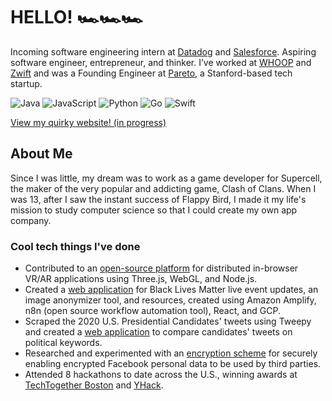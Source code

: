 <!--
**nicoledanuwidjaja/nicoledanuwidjaja** is a ✨ _special_ ✨ repository because its `README.md` (this file) appears on your GitHub profile.

Here are some ideas to get you started:

- 🔭 I’m currently working on ...
- 🌱 I’m currently learning ...
- 👯 I’m looking to collaborate on ...
- 🤔 I’m looking for help with ...
- 💬 Ask me about ...
- 📫 How to reach me: ...
- 😄 Pronouns: ...
- ⚡ Fun fact: ...
-->
# HELLO! 🏎️🏎️🏎️ 
Incoming software engineering intern at [Datadog](https://www.datadoghq.com/) and [Salesforce](https://www.salesforce.com/). Aspiring software engineer, entrepreneur, and thinker. I’ve worked at [WHOOP](http://whoop.com/) and [Zwift](https://zwift.com/) and was a Founding Engineer at [Pareto](http://hellopareto.com/), a Stanford-based tech startup.

![Java](https://img.shields.io/static/v1?message=Java&logo=java&labelColor=c3c3c3&color=f89820&label=%20)
![JavaScript](https://img.shields.io/static/v1?message=JavaScript&logo=JavaScript&labelColor=c5c5c5&color=F7DF1E&label=%20)
![Python](https://img.shields.io/static/v1?message=Python&logo=Python&labelColor=fff&color=3776AB&label=%20)
![Go](https://img.shields.io/static/v1?message=Go&logo=Go&labelColor=fff&color=00ADD8&label=%20)
![Swift](https://img.shields.io/static/v1?message=Swift&logo=Swift&labelColor=fff&color=FA7343&label=%20)

[View my quirky website! (in progress)](https://nicoledanuwidjaja.github.io/)

## About Me
Since I was little, my dream was to work as a game developer for Supercell, the maker of the very popular and addicting game, Clash of Clans. When I was 13, after I saw the instant success of Flappy Bird, I made it my life's mission to study computer science so that I could create my own app company.

### Cool tech things I've done
- Contributed to an [open-source platform](https://github.com/webaverse/xrpackage) for distributed in-browser VR/AR applications using Three.js, WebGL, and Node.js.
- Created a [web application](https://master.d2ezegqjichq73.amplifyapp.com/) for Black Lives Matter live event updates, an image anonymizer tool, and resources, created using Amazon Amplify, n8n (open source workflow automation tool), React, and GCP.
- Scraped the 2020 U.S. Presidential Candidates' tweets using Tweepy and created a [web application](https://github.com/vkong6019/scrapetheprez) to compare candidates' tweets on political keywords.
- Researched and experimented with an [encryption scheme](https://github.com/indefinities/Homo-Encrypt-Facebook-Data) for securely enabling encrypted Facebook personal data to be used by third parties.
- Attended 8 hackathons to date across the U.S., winning awards at [TechTogether Boston](https://devpost.com/software/miraimessage) and [YHack](https://devpost.com/software/garbadoor).
